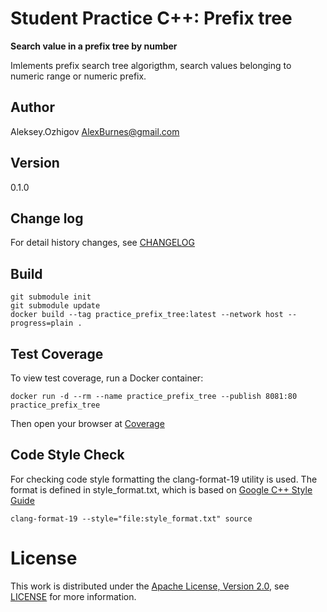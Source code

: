 # Student Practice C++: Prefix tree

**Search value in a prefix tree by number**

Imlements prefix search tree algorigthm, search values belonging to numeric range or numeric prefix.

## Author

Aleksey.Ozhigov <AlexBurnes@gmail.com>

## Version

0.1.0

## Change log

For detail history changes, see [CHANGELOG](CHANGELOG.md)

## Build

    git submodule init
    git submodule update
    docker build --tag practice_prefix_tree:latest --network host --progress=plain .

## Test Coverage

To view test coverage, run a Docker container:

    docker run -d --rm --name practice_prefix_tree --publish 8081:80 practice_prefix_tree

Then open your browser at [Coverage](http://localhost:8081)

## Code Style Check

For checking code style formatting the clang-format-19 utility is used.
The format is defined in style_format.txt, which is based on
[Google C++ Style Guide](https://google.github.io/styleguide/cppguide.html)

    clang-format-19 --style="file:style_format.txt" source

# License

This work is distributed under the [Apache License, Version 2.0](https://www.apache.org/licenses/LICENSE-2.0), see
[LICENSE](https://github.com:AlexBurnes/practice-prefix_tree/blob/master/LICENSE) for more information.
